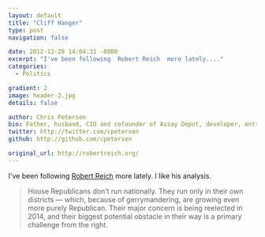 ```yaml
---
layout: default
title: "Cliff Hanger"
type: post
navigation: false

date: 2012-12-28 14:04:31 -0800
excerpt: "I've been following  Robert Reich  more lately...."
categories:
  - Politics

gradient: 2
image: header-2.jpg
details: false

author: Chris Petersen
bio: Father, husband, CIO and cofounder of Assay Depot, developer, entrepreneur and technologist.
twitter: http://twitter.com/cpetersen
github: http://github.com/cpetersen

original_url: http://robertreich.org/
---
```



I've been following  [Robert Reich](https://twitter.com/rbreich)  more lately. I like his analysis.

 > House Republicans don’t run nationally. They run only in their own districts — which, because of gerrymandering, are growing even more purely Republican. Their major concern is being reelected in 2014, and their biggest potential obstacle in their way is a primary challenge from the right.

